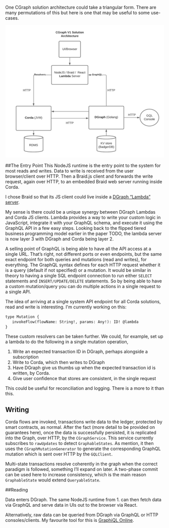 One CGraph solution architecture could take a triangular form. There are many permutations of this but here is one that may be useful to some use-cases.

![alt text](../resources/images/cgrapharch.png)

##The Entry Point 
 This NodeJS runtime is the entry point to the system for most reads and writes. Data to write is received from the user browser/client over HTTP. Then a Braid.js client and forwards the write request, again over HTTP, to an embedded Braid web server running inside Corda. 
 
I chose Braid so that its JS client could live inside a [DGraph “Lambda” server](https://dgraph.io/docs/graphql/lambda/overview/).

My sense is there could be a unique synergy between DGraph Lambdas and Corda JS clients. 
Lambda provides a way to write your custom logic in JavaScript, integrate it with your GraphQL schema, and execute it using the GraphQL API in a few easy steps. 
Looking back to the flipped tiered business programming model earlier in the paper TODO, the lambda server is now layer 3 with DGraph and Corda being layer 2. 

A selling point of GraphQL is being able to have all the API access at a single URL. That’s right, not different ports or even endpoints, but the same exact endpoint for both queries and mutations (read and writes), for everything. 
The GraphQL syntax defines for each HTTP request whether it is a query (default if not specified) or a mutation. It would be similar in theory to having a single SQL endpoint connection to run either `SELECT` statements and `INSERT/UPDATE/DELETE` statements.
So by being able to have a custom mutation/query you can do multiple actions in a single request to a single API. 

The idea of arriving at a single system API endpoint for all Corda solutions, read and write is interesting. I'm currently working on this:

```
type Mutation {
   invokeFlow(flowName: String!, params: Any!): ID! @lambda
}   
```

These custom resolvers can be taken further. We could, for example, set up a lambda to do the following in a single mutation operation,

 1. Write an expected transaction ID in DGraph, perhaps alongside a subscription
 2. Write to Corda, which then writes to DGraph
 3. Have DGraph give us thumbs up when the expected transaction id is written, by Corda.
 4. Give user confidence that stores are consistent, in the single request
 
This could be useful for reconciliation and logging. There is a more to it than this.

## Writing

Corda flows are invoked, transactions write data to the ledger, protected by smart contracts, as normal.
After the fact (more detail to be provided on guarantees here), once the data is successfully persisted, it is replicated into the Graph, over HTTP, by the `CGraphService`. 
This service currently subscribes to `rawUpdates` to detect `GraphableStates`. As mention, it then uses the `CGraphMutationGenerator` to generate the corresponding GraphQL mutation which is sent over HTTP by the `GQLClient`. 

Multi-state transactions resolve coherently in the graph when the correct paradigm is followed, something I’ll expand on later. 
A two-phase commit can be used here to increase consistency, which is the main reason `GraphableState` would extend `QueryableState`.

##Reading

Data enters DGraph. The same NodeJS runtime from 1. can then fetch data via GraphQL and serve data in UIs out to the browser via React. 

Alternatively, raw data can be queried from DGraph via GraphQL or HTTP consoles/clients. My favourite tool for this is [GraphiQL Online](https://github.com/graphql/graphiql). 